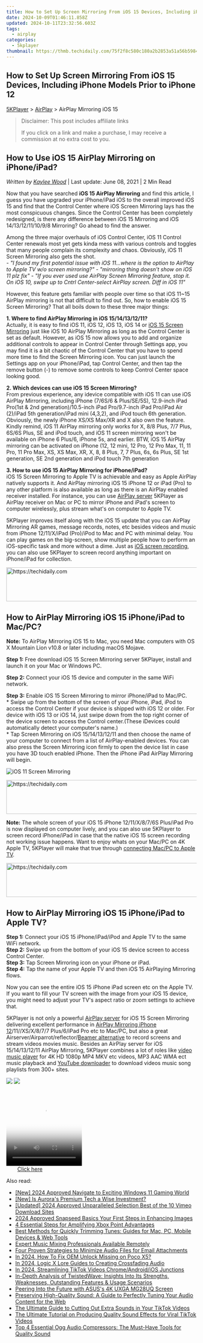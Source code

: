 ```yaml
---
title: How to Set Up Screen Mirroring From iOS 15 Devices, Including iPhone Models Prior to iPhone 12
date: 2024-10-09T01:46:11.858Z
updated: 2024-10-11T23:32:56.603Z
tags:
  - airplay
categories:
  - 5kplayer
thumbnail: https://thmb.techidaily.com/75f2f8c580c180a2b2853a51a56b59840e62a47f848cf8becd199a47e930b0cb.jpg
---
```


## How to Set Up Screen Mirroring From iOS 15 Devices, Including iPhone Models Prior to iPhone 12

[5KPlayer](https://tools.techidaily.com/5kplayer/products/) \> [AirPlay](https://tools.techidaily.com/5kplayer/airplay/) \> AirPlay Mirroring iOS 15

>  Disclaimer: This post includes affiliate links
>
>  If you click on a link and make a purchase, I may receive a commission at no extra cost to you.
>

## How to Use iOS 15 AirPlay Mirroring on iPhone/iPad?

 _Written by [Kaylee Wood](https://www.quora.com/profile/Amanda-Hu-21)_ | Last update: June 08, 2021 | 2 Min Read

Now that you have searched **iOS 15 AirPlay Mirroring** and find this article, I guess you have upgraded your iPhone/iPad iOS to the overall improved iOS 15 and find that the Control Center where iOS Screen Mirroring lays has the most conspicuous changes. Since the Control Center has been completely redesigned, is there any difference between iOS 15 Mirroring and iOS 14/13/12/11/10/9/8 Mirroring? Go ahead to find the answer.

Among the three major overhauls of iOS Control Center, iOS 11 Control Center renewals most yet gets kinda mess with various controls and toggles that many people complain its complexity and chaos. Obviously, iOS 11 Screen Mirroring also gets the shot.  
_\- "I found my first potential issue with iOS 11...where is the option to AirPlay to Apple TV w/o screen mirroring?"_ 
 _\- "mirroring thing doesn't show on iOS 11 plz fix"_ 
 _\- "If you ever used use AirPlay Screen Mirroring feature, stop it. On iOS 10, swipe up to Cntrl Center-select AirPlay screen. Diff in iOS 11"_

However, this feature gets familiar with people over time so that iOS 11\~15 AirPlay mirroring is not that difficult to find out. So, how to enable iOS 15 Screen Mirroring? That all boils down to these three major things:

**1\. Where to find AirPlay Mirroring in iOS 15/14/13/12/11?**   
 Actually, it is easy to find iOS 11, iOS 12, iOS 13, iOS 14 or [iOS 15 Screen Mirroring](https://tools.techidaily.com/5kplayer/airplay/) just like iOS 10 AirPlay Mirroring as long as the Control Center is set as default. However, as iOS 15 now allows you to add and organize additional controls to appear in Control Center through Settings app, you may find it is a bit chaotic of the Control Center that you have to spend more time to find the Screen Mirroring icon. You can just launch the Settings app on your iPhone/iPad, tap Control Center, and then tap the remove button (-) to remove some controls to keep Control Center space looking good.

**2\. Which devices can use iOS 15 Screen Mirroring?**  
 From previous experience, any idevice compatible with iOS 11 can use iOS AirPlay Mirroring, including iPhone (7/6S/6 & Plus/SE/5S), 12.9-inch iPad Pro(1st & 2nd generation)/10.5-inch iPad Pro/9.7-inch iPad Pro/iPad Air (2)/iPad 5th generation/iPad mini (4,3,2), and iPod touch 6th generation. Obviously, the newly iPhone XS/XS Max/XR and X also own the feature. Kindly remind, iOS 11 AirPlay mirroring only works for X, 8/8 Plus, 7/7 Plus, 6S/6S Plus, SE and iPod touch, and iOS 11 screen mirroring won't be available on iPhone 6 Plus/6, iPhone 5s, and earlier. BTW, iOS 15 AirPlay mirroring can be activated on iPhone (12, 12 mini, 12 Pro, 12 Pro Max, 11, 11 Pro, 11 Pro Max, XS, XS Max, XR, X, 8, 8 Plus, 7, 7 Plus, 6s, 6s Plus, SE 1st generation, SE 2nd generation and iPod touch 7th generation

**3\. How to use iOS 15 AirPlay Mirroring for iPhone/iPad?**  
 iOS 15 Screen Mirroring to Apple TV is achievable and easy as Apple AirPlay natively supports it. And AirPlay mirroring iOS 15 iPhone 12 or iPad (Pro) to any other platform is also available as long as there is an AirPlay enabled receiver installed. For instance, you can use [AirPlay server](https://tools.techidaily.com/5kplayer/airplay/) 5KPlayer as AirPlay receiver on Mac or PC to mirror iPhone and iPad's screen to computer wirelessly, plus stream what's on computer to Apple TV.

5KPlayer improves itself along with the iOS 15 update that you can AirPlay Mirroring AR games, message records, notes, etc besides videos and music from iPhone 12/11/X/iPad (Pro)/iPod to Mac and PC with minimal delay. You can play games on the big-screen, show multiple people how to perform an iOS-specific task and more without a dime. Just as [iOS screen recording](https://tools.techidaily.com/5kplayer/airplay/), you can also use 5KPlayer to screen record anything important on iPhone/iPad for collection. 

<!-- affiliate ads begin -->
<a href="https://aligracehair.sjv.io/c/5597632/2135405/19272" target="_top" id="2135405">
  <img src="//a.impactradius-go.com/display-ad/19272-2135405" border="0" alt="https://techidaily.com" width="728" height="90"/>
</a>
<img height="0" width="0" src="https://aligracehair.sjv.io/i/5597632/2135405/19272" style="position:absolute;visibility:hidden;" border="0" />
<!-- affiliate ads end -->

## How to AirPlay Mirroring iOS 15 iPhone/iPad to Mac/PC?

**Note:** To AirPlay Mirroring iOS 15 to Mac, you need Mac computers with OS X Mountain Lion v10.8 or later including macOS Mojave.

 **Step 1:** Free download iOS 15 Screen Mirroring server 5KPlayer, install and launch it on your Mac or Windows PC.

**Step 2:** Connect your iOS 15 device and computer in the same WiFi network.

**Step 3:** Enable iOS 15 Screen Mirroring to mirror iPhone/iPad to Mac/PC.  
\* Swipe up from the bottom of the screen of your iPhone, iPad, iPod to access the Control Center if your device is shipped with iOS 12 or older. For device with iOS 13 or iOS 14, just swipe down from the top right corner of the device screen to access the Control center.(These iDevices could automatically detect your computer's name.)   
\* Tap Screen Mirroring on iOS 15/14/13/12/11 and then choose the name of your computer to connect from a list of AirPlay-enabled devices. You can also press the Screen Mirroring icon firmly to open the device list in case you have 3D touch enabled iPhone. Then the iPhone iPad AirPlay Mirroring will begin.

![iOS 11 Screen Mirroring](https://www.5kplayer.com/airplay/img/airplay-mirroring-ios-11.jpg) 

<!-- affiliate ads begin -->
<a href="https://bluettius.sjv.io/c/5597632/2139111/17108" target="_top" id="2139111">
  <img src="//a.impactradius-go.com/display-ad/17108-2139111" border="0" alt="https://techidaily.com" width="728" height="90"/>
</a>
<img height="0" width="0" src="https://bluettius.sjv.io/i/5597632/2139111/17108" style="position:absolute;visibility:hidden;" border="0" />
<!-- affiliate ads end -->

**Note:** The whole screen of your iOS 15 iPhone 12/11/X/8/7/6S Plus/iPad Pro is now displayed on computer lively, and you can also use 5KPlayer to screen record iPhone/iPad in case that the native iOS 15 screen recording not working issue happens. Want to enjoy whats on your Mac/PC on 4K Apple TV, 5KPlayer will make that true through [connecting Mac/PC to Apple TV](https://tools.techidaily.com/5kplayer/airplay/). 

<!-- affiliate ads begin -->
<a href="https://laganoo.pxf.io/c/5597632/1528696/16446" target="_top" id="1528696">
  <img src="//a.impactradius-go.com/display-ad/16446-1528696" border="0" alt="https://techidaily.com" width="728" height="90"/>
</a>
<img height="0" width="0" src="https://laganoo.pxf.io/i/5597632/1528696/16446" style="position:absolute;visibility:hidden;" border="0" />
<!-- affiliate ads end -->

## How to AirPlay Mirroring iOS 15 iPhone/iPad to Apple TV?

**Step 1:** Connect your iOS 15 iPhone/iPad/iPod and Apple TV to the same WiFi network.  
**Step 2:** Swipe up from the bottom of your iOS 15 device screen to access Control Center.   
**Step 3:** Tap Screen Mirroring icon on your iPhone or iPad.  
**Step 4:** Tap the name of your Apple TV and then iOS 15 AirPlaying Mirroring flows.

Now you can see the entire iOS 15 iPhone iPad screen etc on the Apple TV. If you want to fill your TV screen with the image from your iOS 15 device, you might need to adjust your TV's aspect ratio or zoom settings to achieve that.

5KPlayer is not only a powerful [AirPlay server](https://tools.techidaily.com/5kplayer/airplay/) for iOS 15 Screen Mirroring delivering excellent performance in [AirPlay Mirroring iPhone 12](https://tools.techidaily.com/5kplayer/airplay/)/11//XS/X/8/7/7 Plus/6/iPad Pro etc to Mac/PC, but also a great Airserver/Airparrot/reflector/[Beamer alternative](https://tools.techidaily.com/5kplayer/airplay/) to record screens and stream videos movies music. Besides an AirPlay server for iOS 15/14/13/12/11 AirPlay Mirroring, 5KPlayer combines a lot of roles like [video music player](https://tools.techidaily.com/5kplayer/video-music-player/) for 4K HD 1080p MP4 MKV etc videos, MP3 AAC WMA ect music playback and [YouTube downloader](https://tools.techidaily.com/5kplayer/youtube-download/) to download videos music song playlists from 300+ sites.

[![](https://www.5kplayer.com/airplay/../button/freedownbackmac.png)](https://tools.techidaily.com/5kplayer/products/) [![](https://www.5kplayer.com/airplay/../button/freedownwhitewin.png)](https://tools.techidaily.com/5kplayer/products/)

<!-- affiliate ads begin -->
<span id="1374820">
					<video width="200" height="200" style="cursor:pointer"
           poster="//a.impactradius-go.com/display-clicktoplayimage/1374820.png"
           onclick="if(!this.playClicked){this.play();this.setAttribute('controls',true);this.playClicked=true;}">
	   <source src="//a.impactradius-go.com/display-ad/15852-1374820">
	   <img src="//a.impactradius-go.com/display-clicktoplayimage/1374820.png" style="border: none; height: 100%; width: 100%; object-fit: contain">
	</video>
	<div style="width:125px;text-align:center"><a href="javascript:window.open(decodeURIComponent('https%3A%2F%2Fthefitville.pxf.io%2Fc%2F5597632%2F1374820%2F15852'), '_blank');void(0);">Click here</a></div>
</span>
<img height="0" width="0" src="https://imp.pxf.io/i/5597632/1374820/15852" style="position:absolute;visibility:hidden;" border="0" />
<!-- affiliate ads end -->

<ins class="adsbygoogle"
     style="display:block"
     data-ad-format="autorelaxed"
     data-ad-client="ca-pub-7571918770474297"
     data-ad-slot="1223367746"></ins>

<ins class="adsbygoogle"
     style="display:block"
     data-ad-client="ca-pub-7571918770474297"
     data-ad-slot="8358498916"
     data-ad-format="auto"
     data-full-width-responsive="true"></ins>

<span class="atpl-alsoreadstyle">Also read:</span>
<div><ul>
<li><a href="https://vp-tips.techidaily.com/new-2024-approved-navigate-to-exciting-windows-11-gaming-world/"><u>[New] 2024 Approved Navigate to Exciting Windows 11 Gaming World</u></a></li>
<li><a href="https://fox-boxes.techidaily.com/new-is-auroras-premium-tech-a-wise-investment/"><u>[New] Is Aurora's Premium Tech a Wise Investment?</u></a></li>
<li><a href="https://vimeo-videos.techidaily.com/updated-2024-approved-unparalleled-selection-best-of-the-10-vimeo-download-sites/"><u>[Updated] 2024 Approved Unparalleled Selection Best of the 10 Vimeo Download Sites</u></a></li>
<li><a href="https://extra-guidance.techidaily.com/2024-approved-snapseed-basics-your-first-steps-in-enhancing-images/"><u>2024 Approved Snapseed Basics Your First Steps in Enhancing Images</u></a></li>
<li><a href="https://games-able.techidaily.com/4-essential-steps-for-amplifying-xbox-point-advantages/"><u>4 Essential Steps for Amplifying Xbox Point Advantages</u></a></li>
<li><a href="https://media-tips.techidaily.com/best-methods-for-quickly-trimming-tunes-guides-for-mac-pc-mobile-devices-and-web-tools/"><u>Best Methods for Quickly Trimming Tunes: Guides for Mac, PC, Mobile Devices & Web Tools</u></a></li>
<li><a href="https://media-tips.techidaily.com/expert-music-mixing-professionals-available-remotely/"><u>Expert Music Mixing Professionals Available Remotely</u></a></li>
<li><a href="https://media-tips.techidaily.com/four-proven-strategies-to-minimize-audio-files-for-email-attachments/"><u>Four Proven Strategies to Minimize Audio Files for Email Attachments</u></a></li>
<li><a href="https://easy-unlock-android.techidaily.com/in-2024-how-to-fix-oem-unlock-missing-on-poco-x5-by-drfone-android/"><u>In 2024, How To Fix OEM Unlock Missing on Poco X5?</u></a></li>
<li><a href="https://extra-support.techidaily.com/in-2024-logic-x-lore-guides-to-creating-crossfading-audio/"><u>In 2024, Logic X Lore Guides to Creating Crossfading Audio</u></a></li>
<li><a href="https://tiktok-videos.techidaily.com/in-2024-streamlining-tiktok-videos-chromeandroidios-junctions/"><u>In 2024, Streamlining TikTok Videos Chrome/Android/iOS Junctions</u></a></li>
<li><a href="https://media-tips.techidaily.com/in-depth-analysis-of-twistedwave-insights-into-its-strengths-weaknesses-outstanding-features-and-usage-scenarios/"><u>In-Depth Analysis of TwistedWave: Insights Into Its Strengths, Weaknesses, Outstanding Features & Usage Scenarios</u></a></li>
<li><a href="https://extra-lessons.techidaily.com/peering-into-the-future-with-asuss-4k-uxga-mg28uq-screen/"><u>Peering Into the Future with ASUS's 4K UXGA MG28UQ Screen</u></a></li>
<li><a href="https://media-tips.techidaily.com/preserving-high-quality-sound-a-guide-to-perfectly-tuning-your-audio-content-for-the-web/"><u>Preserving High-Quality Sound: A Guide to Perfectly Tuning Your Audio Content for the Web</u></a></li>
<li><a href="https://media-tips.techidaily.com/the-ultimate-guide-to-cutting-out-extra-sounds-in-your-tiktok-videos/"><u>The Ultimate Guide to Cutting Out Extra Sounds in Your TikTok Videos</u></a></li>
<li><a href="https://media-tips.techidaily.com/the-ultimate-tutorial-on-producing-quality-sound-effects-for-viral-tiktok-videos/"><u>The Ultimate Tutorial on Producing Quality Sound Effects for Viral TikTok Videos</u></a></li>
<li><a href="https://media-tips.techidaily.com/top-4-essential-ogg-audio-compressors-the-must-have-tools-for-quality-sound/"><u>Top 4 Essential Ogg Audio Compressors: The Must-Have Tools for Quality Sound</u></a></li>
</ul></div>

